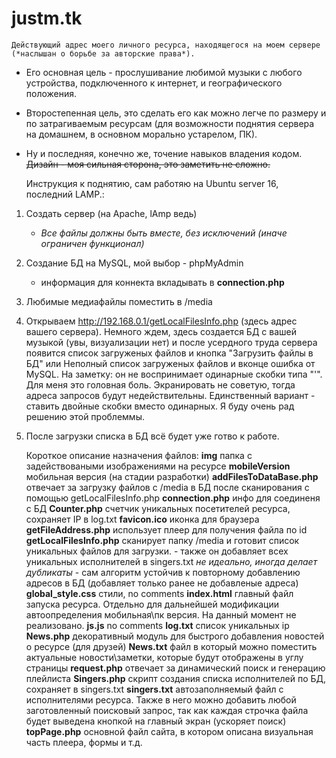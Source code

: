 # justm.tk
    Действующий адрес моего личного ресурса, находящегося на моем сервере (*наслышан о борьбе за авторские права*). 
- Его основная цель - прослушивание любимой музыки с любого устройства, подключенного к интернет, и географического положения. 
- Второстепенная цель, это сделать его как можно легче по размеру и по затрагиваемым ресурсам (для возможности поднятия сервера на домашнем, в основном морально устарелом, ПК).
- Ну и последняя, конечно же, точение навыков владения кодом.
~~Дизайн - моя сильная сторона, это заметить не сложно.~~

    Инструкция к поднятию, сам работяю на Ubuntu server 16, последний LAMP.:
1. Создать сервер (на Apache, lAmp ведь)
   - *Все файлы должны быть вместе, без исключений (иначе ограничен функционал)*
2. Создание БД на MySQL, мой выбор - phpMyAdmin
   - информация для коннекта вкладывать в **connection.php**
3. Любимые медиафайлы поместить в /media
4. Открываем http://192.168.0.1/getLocalFilesInfo.php (здесь адрес вашего сервера). Немного ждем, здесь создается БД с вашей музыкой (увы, визуализации нет) и после усердного труда сервера появится список загруженых файлов и кнопка "Загрузить файлы в БД"
  или
Неполный список загруженых файлов и вконце ошибка от MySQL. На заметку: он не воспринимает одинарные скобки типа "'". Для меня это головная боль. Экранировать не советую, тогда адреса запросов будут недействительны. Единственный вариант - ставить двойные скобки вместо одинарных. Я буду очень рад решению этой проблеммы.

5. После загрузки списка в БД всё будет уже готво к работе.

    Короткое описание назначения файлов:
**img**                     папка с задействоваными изображениями на ресурсе
**mobileVersion**           мобильная версия (на стадии разработки)
**addFilesToDataBase.php**  отвечает за загрузку файлов с /media в БД после сканирования с помощью getLocalFilesInfo.php
**connection.php**          инфо для соединеня с БД
**Counter.php**             счетчик уникальных посетителей ресурса, сохраняет IP в log.txt
**favicon.ico**             иконка для браузера
**getFileAddress.php**      использует плеер для получения файла по id
**getLocalFilesInfo.php**   сканирует папку /media и готовит список уникальных файлов для загрузки. 
                              - также он добавляет всех уникальных исполнителей в singers.txt *не идеально, иногда делает дубликаты*
                              - сам алгоритм устойчив к повторному добавлению адресов в БД (добавляет только ранее не добавленые адреса)
**global_style.css**        стили, no comments 
**index.html**              главный файл запуска ресурса. Отдельно для дальнейшей модификации автоопределения мобильная\пк версия. На                               данный момент не реализовано.
**js.js**                   no comments
**log.txt**                 список уникальных ip
**News.php**                декоративный модуль для быстрого добавления новостей о ресурсе (для друзей)
**News.txt**                файл в который можно поместить актуальные новости\заметки, которые будут отображены в углу страницы
**request.php**             отвечает за динамический поиск и генерацию плейлиста
**Singers.php**             скрипт создания списка исполнителей по БД, сохраняет в singers.txt
**singers.txt**             автозаполняемый файл с исполнителями ресурса. Также в него можно добавить любой заготовленный поисковый                                 запрос, так как каждая строчка файла будет выведена кнопкой на главный экран (ускоряет поиск)
**topPage.php**             основной файл сайта, в котором описана визуальная часть плеера, формы и т.д.

